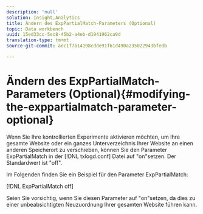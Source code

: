```yaml
---
description: 'null'
solution: Insight,Analytics
title: Ändern des ExpPartialMatch-Parameters (Optional)
topic: Data workbench
uuid: 15ed33cc-5ec8-45b2-a4eb-d1941962ca9d
translation-type: tm+mt
source-git-commit: aec1f7b14198cdde91f61d490a235022943bfedb

---
```



# Ändern des ExpPartialMatch-Parameters (Optional){#modifying-the-exppartialmatch-parameter-optional}

Wenn Sie Ihre kontrollierten Experimente aktivieren möchten, um Ihre gesamte Website oder ein ganzes Unterverzeichnis Ihrer Website an einen anderen Speicherort zu verschieben, können Sie den Parameter ExpPartialMatch in der [!DNL txlogd.conf] Datei auf &quot;on&quot;setzen. Der Standardwert ist &quot;off&quot;.

Im Folgenden finden Sie ein Beispiel für den Parameter ExpPartialMatch:

[!DNL ExpPartialMatch off]

Seien Sie vorsichtig, wenn Sie diesen Parameter auf &quot;on&quot;setzen, da dies zu einer unbeabsichtigten Neuzuordnung Ihrer gesamten Website führen kann.
